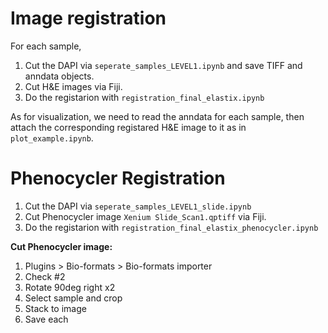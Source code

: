 # Image registration

For each sample,
1. Cut the DAPI via ```seperate_samples_LEVEL1.ipynb``` and save TIFF and anndata objects.
2. Cut H&E images via Fiji.
3. Do the registarion with ```registration_final_elastix.ipynb```

As for visualization, we need to read the anndata for each sample, then attach the corresponding registared H&E image to it as in ```plot_example.ipynb```.


# Phenocycler Registration

1. Cut the DAPI via ```seperate_samples_LEVEL1_slide.ipynb```
2. Cut Phenocycler image ```Xenium Slide_Scan1.qptiff``` via Fiji.
3. Do the registarion with ```registration_final_elastix_phenocycler.ipynb```


**Cut Phenocycler image:**

1. Plugins > Bio-formats > Bio-formats importer
2. Check #2
3. Rotate 90deg right x2
4. Select sample and crop
5. Stack to image
6. Save each
